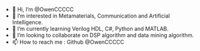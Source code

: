 - 👋 Hi, I’m @OwenCCCCC
- 👀 I’m interested in Metamaterials, Communication and Artificial Intelligence.
- 🌱 I’m currently learning Verilog HDL, C#, Python and MATLAB.
- 💞️ I’m looking to collaborate on DSP algorithm and data mining algorithm. 
- 📫 How to reach me : Github @OwenCCCCC

<!---
OwenCCCCC/OwenCCCCC is a ✨ special ✨ repository because its `README.md` (this file) appears on your GitHub profile.
You can click the Preview link to take a look at your changes.
--->
